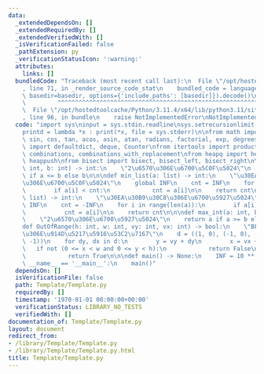 ```yaml
---
data:
  _extendedDependsOn: []
  _extendedRequiredBy: []
  _extendedVerifiedWith: []
  _isVerificationFailed: false
  _pathExtension: py
  _verificationStatusIcon: ':warning:'
  attributes:
    links: []
  bundledCode: "Traceback (most recent call last):\n  File \"/opt/hostedtoolcache/Python/3.11.4/x64/lib/python3.11/site-packages/onlinejudge_verify/documentation/build.py\"\
    , line 71, in _render_source_code_stat\n    bundled_code = language.bundle(stat.path,\
    \ basedir=basedir, options={'include_paths': [basedir]}).decode()\n          \
    \         ^^^^^^^^^^^^^^^^^^^^^^^^^^^^^^^^^^^^^^^^^^^^^^^^^^^^^^^^^^^^^^^^^^^^^^^^^^^^^^^^^\n\
    \  File \"/opt/hostedtoolcache/Python/3.11.4/x64/lib/python3.11/site-packages/onlinejudge_verify/languages/python.py\"\
    , line 96, in bundle\n    raise NotImplementedError\nNotImplementedError\n"
  code: "import sys\ninput = sys.stdin.readline\nsys.setrecursionlimit(10 ** 6)\n\
    printd = lambda *x : print(*x, file = sys.stderr)\n\nfrom math import ceil, floor,\
    \ sin, cos, tan, acos, asin, atan, radians, factorial, exp, degrees\nfrom collections\
    \ import defaultdict, deque, Counter\nfrom itertools import product, permutations,\
    \ combinations, combinations_with_replacement\nfrom heapq import heapify, heappop,\
    \ heappush\nfrom bisect import bisect, bisect_left, bisect_right\n\n\ndef min_int(a:\
    \ int, b: int) -> int:\n    \"2\u6570\u306E\u6700\u5C0F\u5024\"\n    return a\
    \ if a <= b else b\n\n\ndef min_list(a: list) -> int:\n    \"\u30EA\u30B9\u30C8\
    \u306E\u6700\u5C0F\u5024\"\n    global INF\n    cnt = INF\n    for i in range(len(a)):\n\
    \        if a[i] < cnt:\n            cnt = a[i]\n\n    return cnt\n\n\ndef min_list(a:\
    \ list) -> int:\n    \"\u30EA\u30B9\u30C8\u306E\u6700\u5927\u5024\"\n    global\
    \ INF\n    cnt = -INF\n    for i in range(len(a)):\n        if a[i] > cnt:\n \
    \           cnt = a[i]\n\n    return cnt\n\n\ndef max_int(a: int, b: int) -> int:\n\
    \    \"2\u6570\u306E\u6700\u5927\u5024\"\n    return a if a >= b else b\n\n\n\
    def OutOfRange(h: int, w: int, vy: int, vx: int) -> bool:\n    \"BFS\u306A\u3069\
    \u306E\u914D\u5217\u5916\u53C2\u7167\"\n    d = ((1, 0), (-1, 0), (0, 1), (0,\
    \ -1))\n    for dy, dx in d:\n        y = vy + dy\n        x = vx + dx\n     \
    \   if not (0 <= x < w and 0 <= y < h):\n            return False\n        else:\n\
    \            return True\n\n\ndef main() -> None:\n    INF = 10 ** 18\n\n\nif\
    \ __name__ == '__main__':\n    main()"
  dependsOn: []
  isVerificationFile: false
  path: Template/Template.py
  requiredBy: []
  timestamp: '1970-01-01 00:00:00+00:00'
  verificationStatus: LIBRARY_NO_TESTS
  verifiedWith: []
documentation_of: Template/Template.py
layout: document
redirect_from:
- /library/Template/Template.py
- /library/Template/Template.py.html
title: Template/Template.py
---
```

